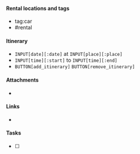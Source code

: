 
#### Rental locations and tags
- [](geo:) tag:car
- #rental

#### Itinerary
- `INPUT[date][:date]` at `INPUT[place][:place]`
- `INPUT[time][:start]` to `INPUT[time][:end]` 
- `BUTTON[add_itinerary]`  `BUTTON[remove_itinerary]`
#### Attachments
- 

#### Links
- 

#### Tasks
- [ ] 
